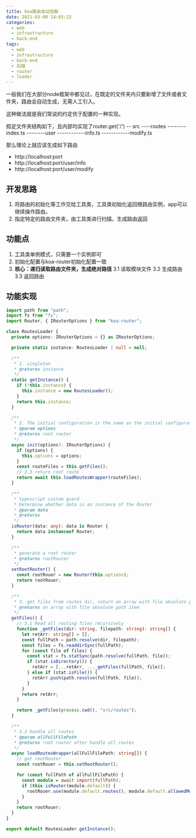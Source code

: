 ```yaml
---
title: koa路由自动加载
date: 2021-03-08 14:03:23
categories:
  - web
  - infrastructure
  - back-end
tags:
  - web
  - infrastructure
  - back-end
  - 后端
  - router
  - loader
---
```


一般我们在大部分node框架中都见过，在既定的文件夹内只要新增了文件或者文件夹，路由会自动生成，无需人工引入。

这种做法就是我们常说的约定优于配置的一种实现。

<!-- more -->

假定文件夹结构如下，且内部均实现了router.get('/')
-- src
----routes
--------index.ts
--------user
------------info.ts
------------modify.ts

那么理论上就应该生成如下路由

- http://localhost:port
- http://localhost:port/user/info
- http://localhost:port/user/modify

## 开发思路

1. 将路由的初始化等工作交给工具类，工具类初始化返回根路由实例，app可以继续操作路由。
2. 指定特定的路由文件夹，由工具类进行扫描，生成路由返回

## 功能点

1. 工具类单例模式，只需要一个实例即可
2. 初始化配置与koa-router初始化配置一致
3. **核心：递归读取路由文件夹，生成绝对路径**
  3.1 读取模块文件
  3.2 生成路由
  3.3 返回路由

## 功能实现

```typescript
import path from "path";
import fs from "fs";
import Router, { IRouterOptions } from "koa-router";

class RoutesLoader {
  private options: IRouterOptions = {} as IRouterOptions;

  private static instance: RoutesLoader | null = null;

  /**
   * 1. singleton
   * @returns instance
   */
  static getInstance() {
    if (!this.instance) {
      this.instance = new RoutesLoader();
    }
    return this.instance;
  }

  /**
   * 2. The initial configuration is the same as the initial configuration of the koa-router
   * @param options
   * @returns root router
   */
  async init(options?: IRouterOptions) {
    if (options) {
      this.options = options;
    }
    const routeFiles = this.getFiles();
    // 3.3 return root route
    return await this.loadRoutesWrapper(routeFiles);
  }

  /**
   * typescript custom guard
   * Determine whether data is an instance of the Router
   * @param data
   * @returns
   */
  isRouter(data: any): data is Router {
    return data instanceof Router;
  }

  /**
   * generate a root router
   * @returns rootRouter
   */
  setRootRouter() {
    const rootRouer = new Router(this.options);
    return rootRouer;
  }

  /**
   * 3. get files from routes dir, return an array with file absolute path item
   * @returns an array with file absolute path item
   */
  getFiles() {
    // 3.1 Read all routing files recursively
    function _getFiles(dir: string, filepath: string): string[] {
      let retArr: string[] = [];
      const fullPath = path.resolve(dir, filepath);
      const files = fs.readdirSync(fullPath);
      for (const file of files) {
        const stat = fs.statSync(path.resolve(fullPath, file));
        if (stat.isDirectory()) {
          retArr = [...retArr, ..._getFiles(fullPath, file)];
        } else if (stat.isFile()) {
          retArr.push(path.resolve(fullPath, file));
        }
      }
      return retArr;
    }

    return _getFiles(process.cwd(), "src/routes");
  }

  /**
   * 3.2 handle all routes
   * @param allFullFilePath
   * @returns root router after handle all routes
   */
  async loadRoutesWrapper(allFullFilePath: string[]) {
    // get rootRouter
    const rootRouer = this.setRootRouter();

    for (const fullPath of allFullFilePath) {
      const module = await import(fullPath);
      if (this.isRouter(module.default)) {
        rootRouer.use(module.default.routes(), module.default.allowedMethods());
      }
    }
    return rootRouer;
  }
}

export default RoutesLoader.getInstance();

```